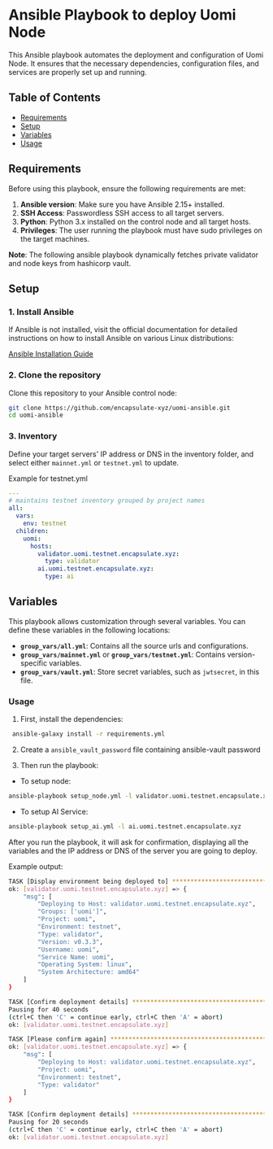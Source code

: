 # Ansible Playbook to deploy Uomi Node

This Ansible playbook automates the deployment and configuration of Uomi Node. It ensures that the necessary dependencies, configuration files, and services are properly set up and running.

## Table of Contents

- [Requirements](#requirements)
- [Setup](#setup)
- [Variables](#variables)
- [Usage](#usage)

## Requirements

Before using this playbook, ensure the following requirements are met:

1. **Ansible version**: Make sure you have Ansible 2.15+ installed.
2. **SSH Access**: Passwordless SSH access to all target servers.
3. **Python**: Python 3.x installed on the control node and all target hosts.
4. **Privileges**: The user running the playbook must have sudo privileges on the target machines.

**Note**: The following ansible playbook dynamically fetches private validator and node keys from hashicorp vault. 

## Setup

### 1. Install Ansible

If Ansible is not installed, visit the official documentation for detailed instructions on how to install Ansible on various Linux distributions:

[Ansible Installation Guide](https://docs.ansible.com/ansible/latest/installation_guide/installation_distros.html)


### 2. Clone the repository

Clone this repository to your Ansible control node:

```bash
git clone https://github.com/encapsulate-xyz/uomi-ansible.git
cd uomi-ansible
```

### 3. Inventory

Define your target servers' IP address or DNS in the inventory folder, and select either `mainnet.yml` or `testnet.yml` to update.

Example for testnet.yml

```yaml
---
# maintains testnet inventory grouped by project names
all:
  vars:
    env: testnet
  children:
    uomi:
      hosts:
        validator.uomi.testnet.encapsulate.xyz:
          type: validator
        ai.uomi.testnet.encapsulate.xyz:
          type: ai
```

## Variables

This playbook allows customization through several variables. You can define these variables in the following locations:

- **`group_vars/all.yml`**: Contains all the source urls and configurations.
- **`group_vars/mainnet.yml`** or **`group_vars/testnet.yml`**: Contains version-specific variables.
- **`group_vars/vault.yml`**: Store secret variables, such as `jwtsecret`, in this file.

### Usage

1. First, install the dependencies:

  ```bash
   ansible-galaxy install -r requirements.yml
  ```

2. Create a `ansible_vault_password` file containing ansible-vault password

3. Then run the playbook:

 - To setup node:

  ```bash
  ansible-playbook setup_node.yml -l validator.uomi.testnet.encapsulate.xyz
  ```
 - To setup AI Service:
 
  ```bash
  ansible-playbook setup_ai.yml -l ai.uomi.testnet.encapsulate.xyz
  ```

After you run the playbook, it will ask for confirmation, displaying all the variables and the IP address or DNS of the server you are going to deploy.

Example output:

```bash
TASK [Display environment being deployed to] ***************************************************************************************************
ok: [validator.uomi.testnet.encapsulate.xyz] => {
    "msg": [
        "Deploying to Host: validator.uomi.testnet.encapsulate.xyz",
        "Groups: ['uomi']",
        "Project: uomi",
        "Environment: testnet",
        "Type: validator",
        "Version: v0.3.3",
        "Username: uomi",
        "Service Name: uomi",
        "Operating System: linux",
        "System Architecture: amd64"
    ]
}

TASK [Confirm deployment details] ********************************************************************************************************************
Pausing for 40 seconds
(ctrl+C then 'C' = continue early, ctrl+C then 'A' = abort)
ok: [validator.uomi.testnet.encapsulate.xyz]

TASK [Please confirm again] ********************************************************************************************************************
ok: [validator.uomi.testnet.encapsulate.xyz] => {
    "msg": [
        "Deploying to Host: validator.uomi.testnet.encapsulate.xyz",
        "Project: uomi",
        "Environment: testnet",
        "Type: validator"
    ]
}

TASK [Confirm deployment details] **************************************************************************************************************
Pausing for 20 seconds
(ctrl+C then 'C' = continue early, ctrl+C then 'A' = abort)
ok: [validator.uomi.testnet.encapsulate.xyz]
```
